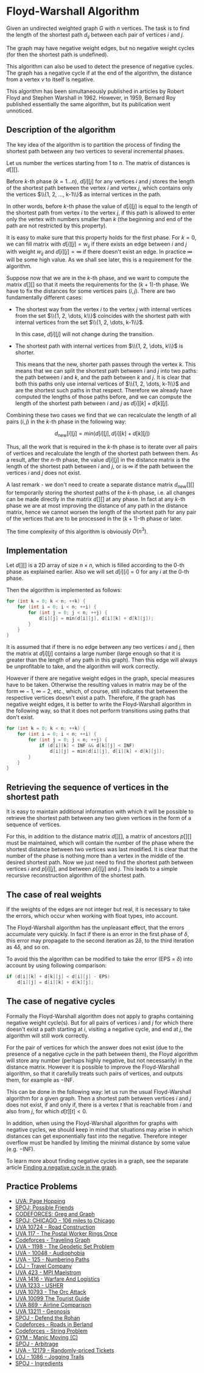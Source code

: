 # Floyd-Warshall Algorithm

Given an undirected weighted graph $G$ with $n$ vertices. The task is to find the length of the shortest path $d_{ij}$ between each pair of vertices $i$ and $j$.

The graph may have negative weight edges, but no negative weight cycles (for then the shortest path is undefined).

This algorithm can also be used to detect the presence of negative cycles.
The graph has a negative cycle if at the end of the algorithm, the distance from a vertex $v$ to itself is negative.

This algorithm has been simultaneously published in articles by Robert Floyd and Stephen Warshall in 1962.
However, in 1959, Bernard Roy published essentially the same algorithm, but its publication went unnoticed.

## Description of the algorithm

The key idea of the algorithm is to partition the process of finding the shortest path between any two vertices to several incremental phases.

Let us number the vertices starting from 1 to $n$.
The matrix of distances is $d[ ][ ]$.

Before $k$-th phase ($k = 1 \dots n$), $d[i][j]$ for any vertices $i$ and $j$ stores the length of the shortest path between the vertex $i$ and vertex $j$, which contains only the vertices $\\{1, 2, ..., k-1\\}$ as internal vertices in the path.

In other words, before $k$-th phase the value of $d[i][j]$ is equal to the length of the shortest path from vertex $i$ to the vertex $j$, if this path is allowed to enter only the vertex with numbers smaller than $k$ (the beginning and end of the path are not restricted by this property).

It is easy to make sure that this property holds for the first phase. For $k = 0$, we can fill matrix with $d[i][j] = w_{i j}$ if there exists an edge between $i$ and $j$ with weight $w_{i j}$ and $d[i][j] = \infty$ if there doesn't exist an edge.
In practice $\infty$ will be some high value.
As we shall see later, this is a requirement for the algorithm.

Suppose now that we are in the $k$-th phase, and we want to compute the matrix $d[ ][ ]$ so that it meets the requirements for the $(k + 1)$-th phase.
We have to fix the distances for some vertices pairs $(i, j)$.
There are two fundamentally different cases:

* The shortest way from the vertex $i$ to the vertex $j$ with internal vertices from the set $\\{1, 2, \dots, k\\}$ coincides with the shortest path with internal vertices from the set $\\{1, 2, \dots, k-1\\}$.

  In this case, $d[i][j]$ will not change during the transition.

* The shortest path with internal vertices from $\\{1, 2, \dots, k\\}$ is shorter.

  This means that the new, shorter path passes through the vertex $k$.
  This means that we can split the shortest path between $i$ and $j$ into two paths:
  the path between $i$ and $k$, and the path between $k$ and $j$.
  It is clear that both this paths only use internal vertices of $\\{1, 2, \dots, k-1\\}$ and are the shortest such paths in that respect.
  Therefore we already have computed the lengths of those paths before, and we can compute the length of the shortest path between $i$ and $j$ as $d[i][k] + d[k][j]$.

Combining these two cases we find that we can recalculate the length of all pairs $(i, j)$ in the $k$-th phase in the following way:

$$d_{\text{new}}[i][j] = min(d[i][j], d[i][k] + d[k][j])$$

Thus, all the work that is required in the $k$-th phase is to iterate over all pairs of vertices and recalculate the length of the shortest path between them.
As a result, after the $n$-th phase, the value $d[i][j]$ in the distance matrix is the length of the shortest path between $i$ and $j$, or is $\infty$ if the path between the vertices $i$ and $j$ does not exist.

A last remark - we don't need to create a separate distance matrix $d_{\text{new}}[ ][ ]$ for temporarily storing the shortest paths of the $k$-th phase, i.e. all changes can be made directly in the matrix $d[ ][ ]$ at any phase.
In fact at any $k$-th phase we are at most improving the distance of any path in the distance matrix, hence we cannot worsen the length of the shortest path for any pair of the vertices that are to be processed in the $(k+1)$-th phase or later.

The time complexity of this algorithm is obviously $O(n^3)$.

## Implementation

Let $d[][]$ is a 2D array of size $n \times n$, which is filled according to the $0$-th phase as explained earlier.
Also we will set $d[i][i] = 0$ for any $i$ at the $0$-th phase.

Then the algorithm is implemented as follows:

```cpp
for (int k = 0; k < n; ++k) {
    for (int i = 0; i < n; ++i) {
        for (int j = 0; j < n; ++j) {
            d[i][j] = min(d[i][j], d[i][k] + d[k][j]);
        }
    }
}
```

It is assumed that if there is no edge between any two vertices $i$ and $j$, then the matrix at $d[i][j]$ contains a large number (large enough so that it is greater than the length of any path in this graph).
Then this edge will always be unprofitable to take, and the algorithm will work correctly.

However if there are negative weight edges in the graph, special measures have to be taken.
Otherwise the resulting values in matrix may be of the form $\infty - 1$,  $\infty - 2$, etc., which, of course, still indicates that between the respective vertices doesn't exist a path.
Therefore, if the graph has negative weight edges, it is better to write the Floyd-Warshall algorithm in the following way, so that it does not perform transitions using paths that don't exist.

```cpp
for (int k = 0; k < n; ++k) {
    for (int i = 0; i < n; ++i) {
        for (int j = 0; j < n; ++j) {
            if (d[i][k] < INF && d[k][j] < INF)
                d[i][j] = min(d[i][j], d[i][k] + d[k][j]);
        }
    }
}
```

## Retrieving the sequence of vertices in the shortest path

It is easy to maintain additional information with which it will be possible to retrieve the shortest path between any two given vertices in the form of a sequence of vertices.

For this, in addition to the distance matrix $d[ ][ ]$, a matrix of ancestors $p[ ][ ]$ must be maintained, which will contain the number of the phase where the shortest distance between two vertices was last modified.
It is clear that the number of the phase is nothing more than a vertex in the middle of the desired shortest path.
Now we just need to find the shortest path between vertices $i$ and $p[i][j]$, and between $p[i][j]$ and $j$.
This leads to a simple recursive reconstruction algorithm of the shortest path.

## The case of real weights

If the weights of the edges are not integer but real, it is necessary to take the errors, which occur when working with float types, into account.

The Floyd-Warshall algorithm has the unpleasant effect, that the errors accumulate very quickly.
In fact if there is an error in the first phase of $\delta$, this error may propagate to the second iteration as $2 \delta$, to the third iteration as $4 \delta$, and so on.

To avoid this the algorithm can be modified to take the error (EPS = $\delta$) into account by using following comparison:

```cpp
if (d[i][k] + d[k][j] < d[i][j] - EPS)
    d[i][j] = d[i][k] + d[k][j];
```

## The case of negative cycles

Formally the Floyd-Warshall algorithm does not apply to graphs containing negative weight cycle(s).
But for all pairs of vertices $i$ and $j$ for which there doesn't exist a path starting at $i$, visiting a negative cycle, and end at $j$,  the algorithm will still work correctly.

For the pair of vertices for which the answer does not exist (due to the presence of a negative cycle in the path between them), the Floyd algorithm will store any number (perhaps highly negative, but not necessarily) in the distance matrix.
However it is possible to improve the Floyd-Warshall algorithm, so that it carefully treats such pairs of vertices, and outputs them, for example as $-\text{INF}$.

This can be done in the following way:
let us run the usual Floyd-Warshall algorithm for a given graph.
Then a shortest path between vertices $i$ and $j$ does not exist, if and only if, there is a vertex $t$ that is reachable from $i$ and also from $j$, for which $d[t][t] < 0$.

In addition, when using the Floyd-Warshall algorithm for graphs with negative cycles, we should keep in mind that situations may arise in which distances can get exponentially fast into the negative.
Therefore integer overflow must be handled by limiting the minimal distance by some value (e.g. $-\text{INF}$).

To learn more about finding negative cycles in a graph, see the separate article [Finding a negative cycle in the graph](./graph/finding-negative-cycle-in-graph/).

## Practice Problems

* [UVA: Page Hopping](https://uva.onlinejudge.org/index.php?option=onlinejudge&page=show_problem&problem=762)
* [SPOJ: Possible Friends](http://www.spoj.com/problems/SOCIALNE/)
* [CODEFORCES: Greg and Graph](http://codeforces.com/problemset/problem/295/B)
* [SPOJ: CHICAGO - 106 miles to Chicago](http://www.spoj.com/problems/CHICAGO/)
* [UVA 10724 - Road Construction](https://uva.onlinejudge.org/index.php?option=onlinejudge&page=show_problem&problem=1665)
* [UVA  117 - The Postal Worker Rings Once](https://uva.onlinejudge.org/index.php?option=onlinejudge&page=show_problem&problem=53)
* [Codeforces - Traveling Graph](http://codeforces.com/problemset/problem/21/D)
* [UVA - 1198 - The Geodetic Set Problem](https://uva.onlinejudge.org/index.php?option=onlinejudge&page=show_problem&problem=3639)
* [UVA - 10048 - Audiophobia](https://uva.onlinejudge.org/index.php?option=com_onlinejudge&Itemid=8&page=show_problem&problem=989)
* [UVA - 125 - Numbering Paths](https://uva.onlinejudge.org/index.php?option=onlinejudge&page=show_problem&problem=61)
* [LOJ - Travel Company](http://lightoj.com/volume_showproblem.php?problem=1221)
* [UVA 423 - MPI Maelstrom](https://uva.onlinejudge.org/index.php?option=com_onlinejudge&Itemid=8&page=show_problem&problem=364)
* [UVA 1416 - Warfare And Logistics](https://uva.onlinejudge.org/index.php?option=com_onlinejudge&Itemid=8&page=show_problem&problem=4162)
* [UVA 1233 - USHER](https://uva.onlinejudge.org/index.php?option=com_onlinejudge&Itemid=8&page=show_problem&problem=3674)
* [UVA 10793 - The Orc Attack](https://uva.onlinejudge.org/index.php?option=com_onlinejudge&Itemid=8&page=show_problem&problem=1734)
* [UVA 10099 The Tourist Guide](https://uva.onlinejudge.org/index.php?option=com_onlinejudge&Itemid=8&page=show_problem&problem=1040)
* [UVA 869 - Airline Comparison](https://uva.onlinejudge.org/index.php?option=com_onlinejudge&Itemid=8&page=show_problem&problem=810)
* [UVA 13211 - Geonosis](https://uva.onlinejudge.org/index.php?option=com_onlinejudge&Itemid=8&page=show_problem&problem=5134)
* [SPOJ - Defend the Rohan](http://www.spoj.com/problems/ROHAAN/)
* [Codeforces - Roads in Berland](http://codeforces.com/contest/25/problem/C)
* [Codeforces - String Problem](http://codeforces.com/contest/33/problem/B)
* [GYM - Manic Moving (C)](http://codeforces.com/gym/101223)
* [SPOJ - Arbitrage](http://www.spoj.com/problems/ARBITRAG/)
* [UVA - 12179 - Randomly-priced Tickets](https://uva.onlinejudge.org/index.php?option=com_onlinejudge&Itemid=8&page=show_problem&problem=3331)
* [LOJ - 1086 - Jogging Trails](http://lightoj.com/volume_showproblem.php?problem=1086)
* [SPOJ - Ingredients](http://www.spoj.com/problems/INGRED/)
